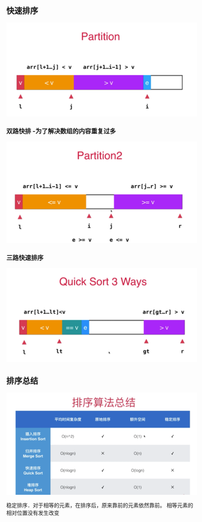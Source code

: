 ## 快速排序


![](../photo/37.png)


### 双路快排 -为了解决数组的内容重复过多



![](../photo/38.png)


### 三路快速排序 



![](../photo/39.png)


## 排序总结

![](../photo/42.png)

稳定排序．对于相等的元素，在排序后，原来靠前的元素依然靠前。 
相等元素的相对位置没有发生改变
